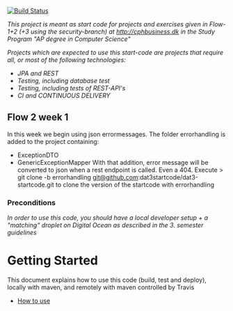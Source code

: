 [![Build Status](https://travis-ci.org/dat3startcode/dat3-startcode.svg?branch=master)](https://travis-ci.org/dat3startcode/dat3-startcode)

*This project is meant as start code for projects and exercises given in Flow-1+2 (+3 using the security-branch) at http://cphbusiness.dk in the Study Program "AP degree in Computer Science"*

*Projects which are expected to use this start-code are projects that require all, or most of the following technologies:*
 - *JPA and REST*
- *Testing, including database test*
- *Testing, including tests of REST-API's*
- *CI and CONTINUOUS DELIVERY*

## Flow 2 week 1
In this week we begin using json errormessages. The folder errorhandling is added to the project containing: 
- ExceptionDTO
- GenericExceptionMapper
With that addition, error message will be converted to json when a rest endpoint is called. Even a 404.
Execute > git clone -b errorhandling git@github.com:dat3startcode/dat3-startcode.git to clone the version of the startcode with errorhandling

### Preconditions
*In order to use this code, you should have a local developer setup + a "matching" droplet on Digital Ocean as described in the 3. semester guidelines* 
# Getting Started

This document explains how to use this code (build, test and deploy), locally with maven, and remotely with maven controlled by Travis
 - [How to use](https://docs.google.com/document/d/1K6s6Tt65bzB8bCSE_NUE8alJrLRNTKCwax3GEm4OjOE/edit?usp=sharing)
